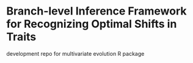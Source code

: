 # Branch-level Inference Framework for Recognizing Optimal Shifts in Traits

development repo for multivariate evolution R package 

